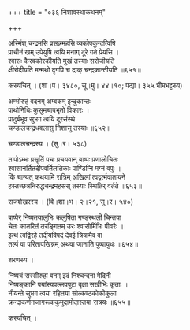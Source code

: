 +++
title = "०३६ निशावस्थाकथनम्"

+++


अस्मिंश् चन्द्रमसि प्रसन्नमहसि व्यकोपकुन्दत्विषि  
प्राचीनं खम् उपेयुषि त्वयि मनाग् दूरे गते प्रेयसि ।  
श्वासः कैरवकोरकीयति मुखं तस्याः सरोजीयति  
क्षीरोदीयति मन्मथो दृगपि च द्राक् चन्द्रकान्तीयति ॥६५१॥  


कस्यचित् । (शा।प। ३४८०, सू।मु। ४४।१०; पद्या। ३५५ भीमभट्टस्य)  


अम्भोरुहं वदनम् अम्बकम् इन्दुकान्तः  
पाथोनिधिः कुसुमचापभृतो विकारः ।  
प्रादुर्बभूव सुभग त्वयि दूरसंस्थे  
चण्डालचन्द्रधवलासु निशासु तस्याः ॥६५२॥  


चण्डालचन्द्रस्य । (सु।र। ५३८)  


तापोऽम्भः प्रसृतिं पचः प्रचयवान् बाष्पः प्रणालोचितः  
श्वासानर्तितदीपवर्तिलतिकाः पाण्डिम्नि मग्नं वपुः ।  
किं चान्यत् कथयामि रात्रिम् अखिलां त्वद्वर्त्मवातायने  
हस्तच्छत्रनिरुद्धचन्द्रमहसस् तस्याः स्थितिर् वर्तते ॥६५३॥  


राजशेखरस्य । (वि।शा।भ। २।२१, सु।र। ५४०)  


बाष्पैर् निष्पतयालुभिः कलुषिता गण्डस्थली चिन्तया   
चेतः कातरितं तरङ्गितम् उरः श्वासोर्मिभिः पीवरैः ।  
इत्थं त्वद्विरहे तदीयविपदं देवई त्रियामैव वा  
तल्पं वा परितापखिन्नम् अथवा जानाति पुष्पायुधः ॥६५४॥  


शरणस्य ।  


निष्पत्रं सरसीरुहां वनम् इदं निश्चन्दना मेदिनी  
निष्पङ्कानि पयांस्यपल्लवपुटा वृक्षा सखीभिः कृताः ।  
नीयन्ते सुभग त्वया रहितया सोत्कण्ठकोकीकुला  
क्रन्दाकर्णनजागरूककुमुदामोदास्तया रात्रयः ॥६५५॥  


कस्यचित् ।  


